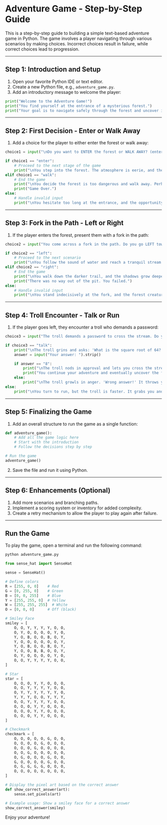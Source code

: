 
# Adventure Game - Step-by-Step Guide

This is a step-by-step guide to building a simple text-based adventure game in Python. The game involves a player navigating through various scenarios by making choices. Incorrect choices result in failure, while correct choices lead to progression.

---

## Step 1: Introduction and Setup

1. Open your favorite Python IDE or text editor.
2. Create a new Python file, e.g., `adventure_game.py`.
3. Add an introductory message to welcome the player:

```python
print("Welcome to the Adventure Game!")
print("You find yourself at the entrance of a mysterious forest.")
print("Your goal is to navigate safely through the forest and uncover its secrets.")
```

---

## Step 2: First Decision - Enter or Walk Away

1. Add a choice for the player to either enter the forest or walk away:

```python
choice1 = input("\nDo you want to ENTER the forest or WALK AWAY? (enter/walk): ").lower()

if choice1 == "enter":
    # Proceed to the next stage of the game
    print("\nYou step into the forest. The atmosphere is eerie, and the sound of rustling leaves surrounds you.")
elif choice1 == "walk":
    # End the game
    print("\nYou decide the forest is too dangerous and walk away. Perhaps another adventure awaits you.")
    print("Game Over.")
else:
    # Handle invalid input
    print("\nYou hesitate too long at the entrance, and the opportunity passes. The adventure ends before it begins.")
```

---

## Step 3: Fork in the Path - Left or Right

1. If the player enters the forest, present them with a fork in the path:

```python
choice2 = input("You come across a fork in the path. Do you go LEFT towards the sound of running water or RIGHT into the darker trail? (left/right): ").lower()

if choice2 == "left":
    # Proceed to the next scenario
    print("\nYou follow the sound of water and reach a tranquil stream. Suddenly, a troll appears!")
elif choice2 == "right":
    # End the game
    print("\nYou walk down the darker trail, and the shadows grow deeper. Suddenly, you fall into a pit!")
    print("There was no way out of the pit. You failed.")
else:
    # Handle invalid input
    print("\nYou stand indecisively at the fork, and the forest creatures take notice. It's not safe here. You failed.")
```

---

## Step 4: Troll Encounter - Talk or Run

1. If the player goes left, they encounter a troll who demands a password:

```python
choice3 = input("The troll demands a password to cross the stream. Do you try to TALK to it or RUN away? (talk/run): ").lower()

if choice3 == "talk":
    print("\nThe troll grins and asks: 'What is the square root of 64?'")
    answer = input("Your answer: ").strip()

    if answer == "8":
        print("\nThe troll nods in approval and lets you cross the stream. You've survived this encounter!")
        print("You continue your adventure and eventually uncover the forest's hidden treasures. Congratulations!")
    else:
        print("\nThe troll growls in anger. 'Wrong answer!' It throws you into the stream. You failed.")
else:
    print("\nYou turn to run, but the troll is faster. It grabs you and tosses you into the stream. You failed.")
```

---

## Step 5: Finalizing the Game

1. Add an overall structure to run the game as a single function:

```python
def adventure_game():
    # Add all the game logic here
    # Start with the introduction
    # Follow the decisions step by step

# Run the game
adventure_game()
```

2. Save the file and run it using Python.

---

## Step 6: Enhancements (Optional)

1. Add more scenarios and branching paths.
2. Implement a scoring system or inventory for added complexity.
3. Create a retry mechanism to allow the player to play again after failure.

---

## Run the Game

To play the game, open a terminal and run the following command:

```bash
python adventure_game.py
```

```python
from sense_hat import SenseHat

sense = SenseHat()

# Define colors
R = [255, 0, 0]    # Red
G = [0, 255, 0]    # Green
B = [0, 0, 255]    # Blue
Y = [255, 255, 0]  # Yellow
W = [255, 255, 255]  # White
O = [0, 0, 0]      # Off (black)

# Smiley Face
smiley = [
    O, O, Y, Y, Y, Y, O, O,
    O, Y, O, O, O, O, Y, O,
    Y, O, B, O, O, B, O, Y,
    Y, O, O, O, O, O, O, Y,
    Y, O, B, O, O, B, O, Y,
    Y, O, O, B, B, O, O, Y,
    O, Y, O, O, O, O, Y, O,
    O, O, Y, Y, Y, Y, O, O,
]

# Star
star = [
    O, O, O, Y, Y, O, O, O,
    O, O, Y, Y, Y, Y, O, O,
    O, Y, Y, Y, Y, Y, Y, O,
    Y, Y, Y, O, O, Y, Y, Y,
    O, O, Y, Y, Y, Y, O, O,
    O, O, O, Y, Y, O, O, O,
    O, O, O, Y, Y, O, O, O,
    O, O, O, Y, Y, O, O, O,
]

# Checkmark
checkmark = [
    O, O, O, O, O, G, O, O,
    O, O, O, O, G, O, O, O,
    O, O, O, G, O, O, O, O,
    O, O, G, O, O, O, O, O,
    O, G, O, O, O, G, O, O,
    G, O, O, O, O, G, O, O,
    O, G, G, G, G, O, O, O,
    O, O, O, O, O, O, O, O,
]

# Display the pixel art based on the correct answer
def show_correct_answer(art):
    sense.set_pixels(art)

# Example usage: Show a smiley face for a correct answer
show_correct_answer(smiley)

```

Enjoy your adventure!

